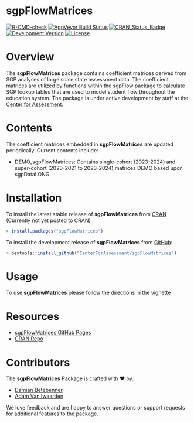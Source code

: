 sgpFlowMatrices
=============

[![R-CMD-check](https://github.com/CenterForAssessment/sgpFlowMatrices/workflows/R-CMD-check/badge.svg)](https://github.com/CenterForAssessment/sgpFlowMatrices/actions)
[![AppVeyor Build Status](https://ci.appveyor.com/api/projects/status/github/centerforassessment/sgpFlowMatrices?branch=master&svg=true)](https://ci.appveyor.com/project/centerforassessment/sgpFlowMatrices)
[![CRAN_Status_Badge](http://www.r-pkg.org/badges/version/sgpFlowMatrices)](http://cran.r-project.org/package=sgpFlowMatrices)
[![Development Version](https://img.shields.io/badge/devel-0.0--0.6-brightgreen.svg)](https://github.com/CenterForAssessment/sgpFlowMatrices)
[![License](http://img.shields.io/badge/license-GPL%203-brightgreen.svg?style=flat)](https://github.com/CenterForAssessment/sgpFlowMatrices/blob/master/LICENSE.md)

# Overview

The **sgpFlowMatrices** package contains coefficient matrices derived from SGP analyses of large scale state assessment data. The coefficient matrices are utilized by functions within the sgpFlow package to calculate SGP lookup tables that are used to model student flow throughout the education system. The package is under active development by staff at the [Center for Assessment](https://www.nciea.org).

# Contents

The coefficient matrices embedded in **sgpFlowMatrices** are updated periodically. Current contents include:

* DEMO_sgpFlowMatrices: Contains single-cohort (2023-2024) and super-cohort (2020-2021 to 2023-2024) matrices DEMO based upon sgpDataLONG.

# Installation

To install the latest stable release of **sgpFlowMatrices** from [CRAN](https://CRAN.R-project.org/package=sgpFlowMatrices) (Currently not yet posted to CRAN)

```R
> install.packages("sgpFlowMatrices")
```

To install the development release of **sgpFlowMatrices** from [GitHub](https://github.com/CenterForAssessment/sgpFlowMatrices/):

```R
> devtools::install_github("CenterForAssessment/sgpFlowMatrices")
```

# Usage

To use **sgpFlowMatrices** please follow the directions in the [vignette](https://centerforassessment.github.io/sgpFlowMatrices/articles/sgpFlowMatrices.html)


# Resources

* [sgpFlowMatrices GitHub Pages](https://CenterForAssessment.github.io/sgpFlowMatrices)
* [CRAN Repo](https://CRAN.R-project.org/package=sgpFlowMatrices)

# Contributors

The **sgpFlowMatrices** Package is crafted with :heart: by:

* [Damian Betebenner](https://github.com/dbetebenner)
* [Adam Van Iwaarden](https://github.com/adamvi)

We love feedback and are happy to answer questions or support requests for additional features to the package.
